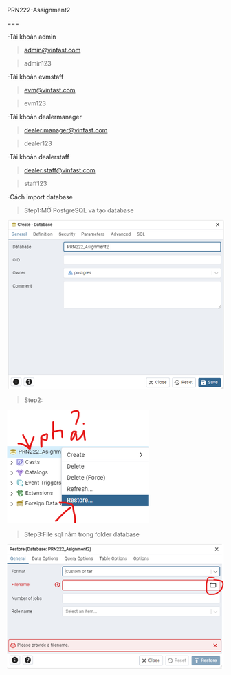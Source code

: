 PRN222-Assignment2


===

-Tài khoản admin 

>admin@vinfast.com

>admin123



-Tài khoản evmstaff

>evm@vinfast.com

>evm123



-Tài khoản dealermanager

>dealer.manager@vinfast.com

>dealer123



-Tài khoản dealerstaff

>dealer.staff@vinfast.com

>staff123

-Cách import database 

>Step1:MỞ PostgreSQL và tạo database

![step1](https://github.com/namnm309/PRN222-Assignment2/blob/main/Database/turial1.png)

>Step2:

![step2](https://github.com/namnm309/PRN222-Assignment2/blob/main/Database/turial2.png)

>Step3:File sql nằm trong folder database

![step3](https://github.com/namnm309/PRN222-Assignment2/blob/main/Database/turial3.png)



